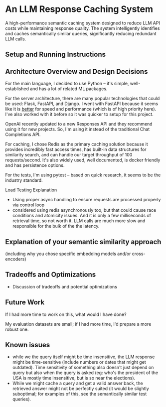 # An LLM Response Caching System
A high-performance semantic caching system designed to reduce LLM API costs while maintaining response quality. The system intelligently identifies and caches semantically similar queries, significantly reducing redundant LLM calls.

## Setup and Running Instructions

## Architecture Overview and Design Decisions
For the main language, I decided to use Python – it's simple, well-established and has a lot of related ML packages.

For the server architecture, there are many popular technologies that could be used: Flask, FastAPI, and Django. I went with FastAPI because it seems like it is [better](https://www.netguru.com/blog/python-flask-versus-fastapi) for speed and performance (which is of high priority here). I've also worked with it before so it was quicker to setup for this project.

OpenAI recently updated to a new Responses API and they recommend using it for new projects. So, I'm using it instead of the traditional Chat Completions API.

For caching, I chose Redis as the primary caching solution because it provides incredibly fast access times, has built-in data structures for similarity search, and can handle our target throughput of 100 requests/second. It's also widely used, well documented, is docker friendly and has persistence options.

For the tests, I'm using pytest – based on quick research, it seems to be the industry standard.

Load Testing Explanation
* Using proper async handling to ensure requests are processed properly via control loop
* considered using redis asynchronously too, but that could cause race conditions and atomicity issues. And it is only a few milliseconds of retrieval time, so not worth it. LLM calls are much more slow and responsible for the bulk of the the latency.

## Explanation of your semantic similarity approach 
(including why you chose specific embedding models and/or cross-encoders)

## Tradeoffs and Optimizations
- Discussion of tradeoffs and potential optimizations


## Future Work
If I had more time to work on this, what would I have done?

My evaluation datasets are small; if I had more time, I'd prepare a more robust one.

## Known issues
* while we the query itself might be time insensitive, the LLM response might be time-sensitive (include numbers or dates that might get outdated). Time sensitivity of something also doesn't just depend on query but also when the query is asked (eg: who's the president of the USA is mostly time insensitive, but is so near the elections).
* While we might cache a query and get a valid answer back, the retrieved answer might not be perfectly suited (it would be slightly suboptimal; for examples of this, see the semantically similar test queries).
